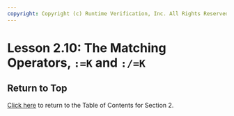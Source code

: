 ```yaml
---
copyright: Copyright (c) Runtime Verification, Inc. All Rights Reserved.
---
```


# Lesson 2.10: The Matching Operators, `:=K` and `:/=K`

## Return to Top

[Click here](../README.md) to return to the Table of Contents for Section 2.
